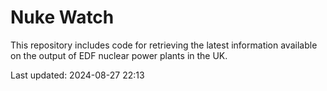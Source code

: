 # Nuke Watch

This repository includes code for retrieving the latest information available on the output of EDF nuclear power plants in the UK.

Last updated: 2024-08-27 22:13